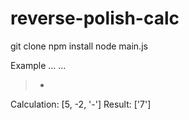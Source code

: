 # reverse-polish-calc

git clone
npm install
node main.js

Example
...
...
>-
Calculation: [5, -2, '-']
Result: ['7']
>

